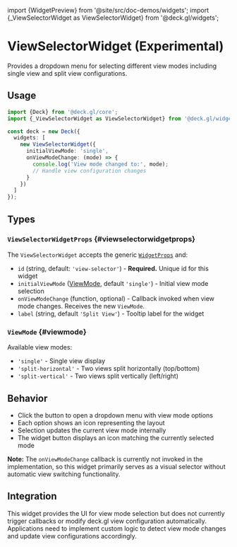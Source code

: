 import {WidgetPreview} from '@site/src/doc-demos/widgets';
import {_ViewSelectorWidget as ViewSelectorWidget} from '@deck.gl/widgets';

# ViewSelectorWidget (Experimental)

Provides a dropdown menu for selecting different view modes including single view and split view configurations.

## Usage

<WidgetPreview cls={ViewSelectorWidget}/>

```ts
import {Deck} from '@deck.gl/core';
import {_ViewSelectorWidget as ViewSelectorWidget} from '@deck.gl/widgets';

const deck = new Deck({
  widgets: [
    new ViewSelectorWidget({
      initialViewMode: 'single',
      onViewModeChange: (mode) => {
        console.log('View mode changed to:', mode);
        // Handle view configuration changes
      }
    })
  ]
});
```

## Types

### `ViewSelectorWidgetProps` {#viewselectorwidgetprops}

The `ViewSelectorWidget` accepts the generic [`WidgetProps`](../core/widget.md#widgetprops) and:

- `id` (string, default: `'view-selector'`) - **Required.** Unique id for this widget
- `initialViewMode` ([ViewMode](#viewmode), default `'single'`) - Initial view mode selection
- `onViewModeChange` (function, optional) - Callback invoked when view mode changes. Receives the new `ViewMode`.
- `label` (string, default `'Split View'`) - Tooltip label for the widget

### `ViewMode` {#viewmode}

Available view modes:

- `'single'` - Single view display
- `'split-horizontal'` - Two views split horizontally (top/bottom)
- `'split-vertical'` - Two views split vertically (left/right)

## Behavior

- Click the button to open a dropdown menu with view mode options
- Each option shows an icon representing the layout
- Selection updates the current view mode internally
- The widget button displays an icon matching the currently selected mode

**Note:** The `onViewModeChange` callback is currently not invoked in the implementation, so this widget primarily serves as a visual selector without automatic view switching functionality.

## Integration

This widget provides the UI for view mode selection but does not currently trigger callbacks or modify deck.gl view configuration automatically. Applications need to implement custom logic to detect view mode changes and update view configurations accordingly.